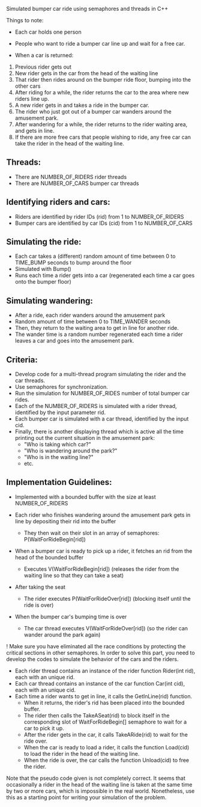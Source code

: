 
Simulated bumper car ride using semaphores and threads in C++

Things to note:
* Each car holds one person
* People who want to ride a bumper car line up and wait for a free car.

* When a car is returned:
1) Previous rider gets out
2) New rider gets in the car from the head of the waiting line
3) That rider then rides around on the bumper ride floor, bumping into the other cars
4) After riding for a while, the rider returns the car to the area where new riders line up.
5) A new rider gets in and takes a ride in the bumper car.
6) The rider who just got out of a bumper car wanders around the amusement park.
7) After wandering for a while, the rider returns to the rider waiting area, and gets in line.
8) If there are more free cars that people wishing to ride, any free car can take the rider in the head of the waiting line.

## Threads:
* There are NUMBER_OF_RIDERS rider threads
* There are NUMBER_OF_CARS bumper car threads

## Identifying riders and cars:
* Riders are identified by rider IDs (rid) from 1 to NUMBER_OF_RIDERS
* Bumper cars are identified by car IDs (cid) from 1 to NUMBER_OF_CARS

## Simulating the ride:
* Each car takes a (different) random amount of time between 0 to TIME_BUMP seconds to bump around the floor
* Simulated with Bump()
* Runs each time a rider gets into a car (regenerated each time a car goes onto the bumper floor)

## Simulating wandering:
* After a ride, each rider wanders around the amusement park
* Random amount of time between 0 to TIME_WANDER seconds
* Then, they return to the waiting area to get in line for another ride.
* The wander time is a random number regenerated each time a rider leaves a car and goes into the amusement park.

## Criteria:
* Develop code for a multi-thread program simulating the rider and the car threads.
* Use semaphores for synchronization.
* Run the simulation for NUMBER_OF_RIDES number of total bumper car rides.
* Each of the NUMBER_OF_RIDERS is simulated with a rider thread, identified by the input parameter rid.
* Each bumper car is simulated with a car thread, identified by the input cid.
* Finally, there is another displaying thread which is active all the time printing out the current situation in the amusement park:
    * "Who is taking which car?"
    * "Who is wandering around the park?"
    * "Who is in the waiting line?"
    * etc.

## Implementation Guidelines:
* Implemented with a bounded buffer with the size at least NUMBER_OF_RIDERS

* Each rider who finishes wandering around the amusement park gets in line by depositing their rid into the buffer
    * They then wait on their slot in an array of semaphores: P(WaitForRideBegin[rid])

* When a bumper car is ready to pick up a rider, it fetches an rid from the head of the bounded buffer
    *  Executes V(WaitForRideBegin[rid]) (releases the rider from the waiting line so that they can take a seat)

*  After taking the seat
    * The rider executes P(WaitForRideOver[rid]) (blocking itself until the ride is over)
* When the bumper car's bumping time is over
    * The car thread executes V(WaitForRideOver[rid]) (so the rider can wander around the park again)

! Make sure you have eliminated all the race conditions by protecting the critical sections in other semaphores.
In order to solve this part, you need to develop the codes to simulate the behavior of the cars and the riders.
* Each rider thread contains an instance of the rider function Rider(int rid), each with an unique rid.
* Each car thread contains an instance of the car function Car(int cid), each with an unique cid.
* Each time a rider wants to get in line, it calls the GetInLine(rid) function.
    * When it returns, the rider's rid has been placed into the bounded buffer.
    * The rider then calls the TakeASeat(rid) to block itself in the corresponding slot of WaitForRideBegin[] semaphore to wait for a car to pick it up.
    * After the rider gets in the car, it calls TakeARide(rid) to wait for the ride over.
    * When the car is ready to load a rider, it calls the function Load(cid) to load the rider in the head of the waiting line.
    * When the ride is over, the car calls the function Unload(cid) to free the rider.

Note that the pseudo code given is not completely correct. It seems that occasionally a rider in the
head of the waiting line is taken at the same time by two or more cars, which is impossible in the real
world. Nonetheless, use this as a starting point for writing your simulation of the problem.
